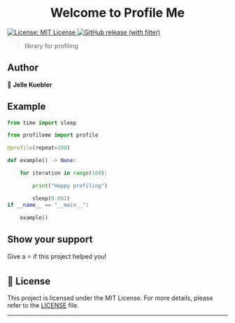 
<h1 align="center">Welcome to Profile Me</h1>
<p>
  <a href="#" target="_blank">
    <img alt="License: MIT License" src="https://img.shields.io/badge/License-MIT License-yellow.svg" />
    <img alt="GitHub release (with filter)" src="https://img.shields.io/github/v/release/platomo/profileme">
  </a>
</p>

> library for profiling

## Author

👤 **Jelle Kuebler**

## Example
```python
from time import sleep

from profileme import profile

@profile(repeat=100)

def example() -> None:

    for iteration in range(100):

        print("Happy profiling")

        sleep(0.001)
if __name__ == "__main__":

    example()
```
## Show your support

Give a ⭐️ if this project helped you!

## 📝 License

This project is licensed under the MIT License. For more details, please refer to the [LICENSE](LICENSE.md) file.

***
